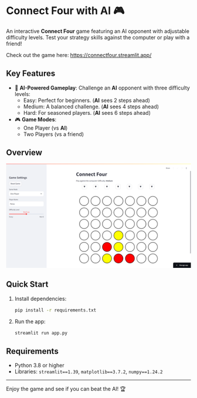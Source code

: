 
# Connect Four with AI 🎮

An interactive **Connect Four** game featuring an AI opponent with adjustable difficulty levels. Test your strategy skills against the computer or play with a friend!

Check out the game here: https://connectfour.streamlit.app/

## Key Features
- 🧠 **AI-Powered Gameplay**: Challenge an **AI** opponent with three difficulty levels:
  - Easy: Perfect for beginners. (**AI** sees 2 steps ahead)
  - Medium: A balanced challenge. (**AI** sees 4 steps ahead)
  - Hard: For seasoned players. (**AI** sees 6 steps ahead)
- 🎮 **Game Modes**: 
  - One Player (vs **AI**)
  - Two Players (vs a friend)
  
## Overview

![App Screenshot](Screenshot.png)


## Quick Start
1. Install dependencies:
   ```bash
   pip install -r requirements.txt
   ```
2. Run the app:
   ```bash
   streamlit run app.py
   ```

## Requirements
- Python 3.8 or higher
- Libraries: `streamlit==1.39`, `matplotlib==3.7.2`, `numpy==1.24.2`

---

Enjoy the game and see if you can beat the AI! 🏆
